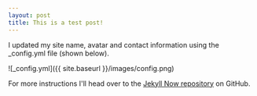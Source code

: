 ```yaml
---
layout: post
title: This is a test post!
---
```


I updated my site name, avatar and contact information using the _config.yml file (shown below).

![_config.yml]({{ site.baseurl }}/images/config.png)

For more instructions I'll head over to the [Jekyll Now repository](https://github.com/barryclark/jekyll-now) on GitHub.
